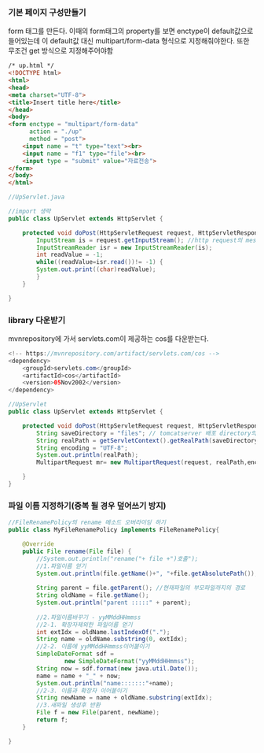### 기본 페이지 구성만들기
form 태그를 만든다.
이때의 form태그의 property를 보면 enctype이 default값으로 들어있는데 이 default값 대신 multipart/form-data 형식으로 지정해줘야한다.
또한 무조건 get 방식으로 지정해주어야함
```html
/* up.html */
<!DOCTYPE html>
<html>
<head>
<meta charset="UTF-8">
<title>Insert title here</title>
</head>
<body>
<form enctype = "multipart/form-data" 
	  action = "./up" 
      method = "post">
	<input name = "t" type="text"><br>
	<input name = "f1" type="file"><br>
	<input type = "submit" value="자료전송">
</form>
</body>
</html>
```

```java
//UpServlet.java

//import 생략
public class UpServlet extends HttpServlet {

	protected void doPost(HttpServletRequest request, HttpServletResponse response) throws ServletException, IOException {
		InputStream is = request.getInputStream(); //http request의 message body를 읽어올 수 있음.
		InputStreamReader isr = new InputStreamReader(is);
		int readValue = -1;
		while((readValue=isr.read())!= -1) {
		System.out.print((char)readValue);
		}
	}

}
```

### library 다운받기
mvnrepository에 가서 servlets.com이 제공하는 cos를 다운받는다.
```java
<!-- https://mvnrepository.com/artifact/servlets.com/cos -->
<dependency>
    <groupId>servlets.com</groupId>
    <artifactId>cos</artifactId>
    <version>05Nov2002</version>
</dependency>
```

```java
//UpServlet
public class UpServlet extends HttpServlet {

	protected void doPost(HttpServletRequest request, HttpServletResponse response) throws ServletException, IOException {
		String saveDirectory = "files"; // tomcatserver 배포 directory의 files 폴더
		String realPath = getServletContext().getRealPath(saveDirectory);
		String encoding = "UTF-8";
		System.out.println(realPath);
		MultipartRequest mr= new MultipartRequest(request, realPath,encoding); //encoding이 추가된 생성자

	}
}
```
### 파일 이름 지정하기(중복 될 경우 덮어쓰기 방지)
```java
//FileRenamePolicy의 rename 메소드 오버라이딩 하기
public class MyFileRenamePolicy implements FileRenamePolicy{

	@Override
	public File rename(File file) {
		//System.out.println("rename("+ file +")호출");
		//1.파일이름 얻기
		System.out.println(file.getName()+", "+file.getAbsolutePath());
		
		String parent = file.getParent(); //현재파일의 부모파일까지의 경로
		String oldName = file.getName();
		System.out.println("parent :::::" + parent);
		
		//2.파일이름바꾸기 - yyMMddHHmmss
		//2-1. 확장자제외한 파일이름 얻기
		int extIdx = oldName.lastIndexOf(".");
		String name = oldName.substring(0, extIdx);
		//2-2. 이름에 yyMMddHHmmss이어붙이기
		SimpleDateFormat sdf = 
				new SimpleDateFormat("yyMMddHHmmss");
		String now = sdf.format(new java.util.Date());
		name = name + "_" + now;
		System.out.println("name:::::::"+name);
		//2-3. 이름과 확장자 이어붙이기
		String newName = name + oldName.substring(extIdx);
		//3.새파일 생성후 반환
		File f = new File(parent, newName);
		return f;
	}

}
```
<!--stackedit_data:
eyJoaXN0b3J5IjpbMzM0ODM5ODQ4LC0xNzgyNjMxNTM5LC0zND
k0OTI5NTYsMjQ2NjQ0NTYwLC0xNzQ1OTI5OTk2LDUxNjAzMDY1
MV19
-->